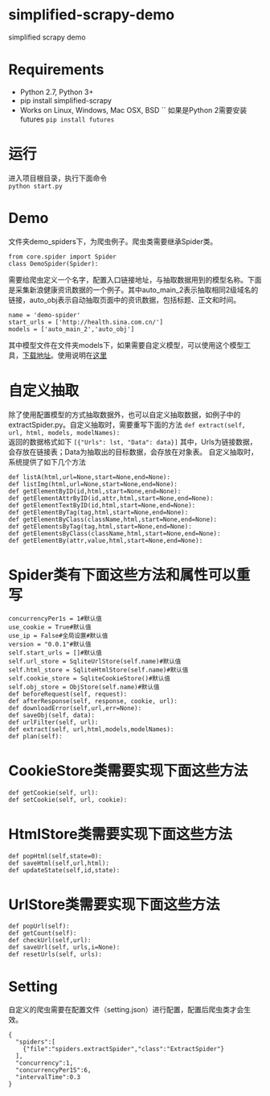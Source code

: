# simplified-scrapy-demo
simplified scrapy demo
# Requirements
+ Python 2.7, Python 3+
+ pip install simplified-scrapy
+ Works on Linux, Windows, Mac OSX, BSD
``
如果是Python 2需要安装futures
`pip install futures`
# 运行
进入项目根目录，执行下面命令  
`python start.py`
# Demo
文件夹demo_spiders下，为爬虫例子。爬虫类需要继承Spider类。
```
from core.spider import Spider 
class DemoSpider(Spider):
```
需要给爬虫定义一个名字，配置入口链接地址，与抽取数据用到的模型名称。下面是采集新浪健康资讯数据的一个例子。其中auto_main_2表示抽取相同2级域名的链接，auto_obj表示自动抽取页面中的资讯数据，包括标题、正文和时间。
```
name = 'demo-spider'
start_urls = ['http://health.sina.com.cn/']
models = ['auto_main_2','auto_obj']
```
其中模型文件在文件夹models下，如果需要自定义模型，可以使用这个模型工具，[下载地址](https://github.com/yiyedata/yiyespider/raw/master/publish/yiyeclient_0.9.zip)。使用说明在[这里](https://github.com/yiyedata/yiyespider/raw/master/%E4%B8%80%E4%B8%9A%E5%88%86%E5%B8%83%E5%BC%8F%E9%80%9A%E7%94%A8%E9%87%87%E9%9B%86%E7%B3%BB%E7%BB%9F%E6%A8%A1%E5%9E%8B%E5%B7%A5%E5%85%B7%E6%96%87%E6%A1%A3.docx)
# 自定义抽取
除了使用配置模型的方式抽取数据外，也可以自定义抽取数据，如例子中的 extractSpider.py。自定义抽取时，需要重写下面的方法
`def extract(self, url, html, models, modelNames):`  
返回的数据格式如下
`[{"Urls": lst, "Data": data}]`
其中，Urls为链接数据，会存放在链接表；Data为抽取出的目标数据，会存放在对象表。
自定义抽取时，系统提供了如下几个方法
```
def listA(html,url=None,start=None,end=None):
def listImg(html,url=None,start=None,end=None):
def getElementByID(id,html,start=None,end=None):
def getElementAttrByID(id,attr,html,start=None,end=None):
def getElementTextByID(id,html,start=None,end=None):
def getElementByTag(tag,html,start=None,end=None):
def getElementByClass(className,html,start=None,end=None):
def getElementsByTag(tag,html,start=None,end=None):
def getElementsByClass(className,html,start=None,end=None):
def getElementBy(attr,value,html,start=None,end=None):
```
# Spider类有下面这些方法和属性可以重写
```
concurrencyPer1s = 1#默认值
use_cookie = True#默认值
use_ip = False#全局设置#默认值
version = "0.0.1"#默认值
self.start_urls = []#默认值
self.url_store = SqliteUrlStore(self.name)#默认值
self.html_store = SqliteHtmlStore(self.name)#默认值
self.cookie_store = SqliteCookieStore()#默认值
self.obj_store = ObjStore(self.name)#默认值
def beforeRequest(self, request):
def afterResponse(self, response, cookie, url):
def downloadError(self,url,err=None):
def saveObj(self, data):
def urlFilter(self, url):
def extract(self, url,html,models,modelNames):
def plan(self):
```
# CookieStore类需要实现下面这些方法
```
def getCookie(self, url):
def setCookie(self, url, cookie):
```
# HtmlStore类需要实现下面这些方法
```
def popHtml(self,state=0):
def saveHtml(self,url,html):
def updateState(self,id,state):
```
# UrlStore类需要实现下面这些方法
```
def popUrl(self):
def getCount(self):
def checkUrl(self,url):
def saveUrl(self, urls,i=None):
def resetUrls(self, urls):
```
# Setting
自定义的爬虫需要在配置文件（setting.json）进行配置，配置后爬虫类才会生效。
```
{
  "spiders":[
    {"file":"spiders.extractSpider","class":"ExtractSpider"}
  ],
  "concurrency":1,
  "concurrencyPer1S":6,
  "intervalTime":0.3
}
```

